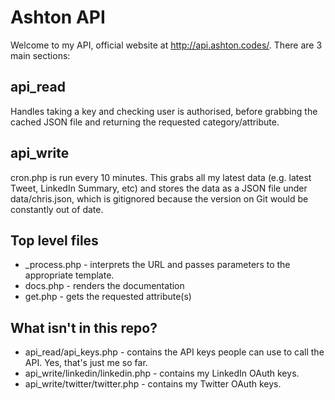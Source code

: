 # Ashton API

Welcome to my API, official website at http://api.ashton.codes/. There are 3 main sections:

## api_read

Handles taking a key and checking user is authorised, before grabbing the cached JSON file and returning the requested category/attribute.

## api_write

cron.php is run every 10 minutes. This grabs all my latest data (e.g. latest Tweet, LinkedIn Summary, etc) and stores the data as a JSON file under data/chris.json, which is gitignored because the version on Git would be constantly out of date.

## Top level files

* _process.php - interprets the URL and passes parameters to the appropriate template.
* docs.php - renders the documentation
* get.php - gets the requested attribute(s)

## What isn't in this repo?

* api_read/api_keys.php - contains the API keys people can use to call the API. Yes, that's just me so far.
* api_write/linkedin/linkedin.php - contains my LinkedIn OAuth keys.
* api_write/twitter/twitter.php - contains my Twitter OAuth keys.